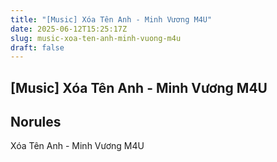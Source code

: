 ```yaml
---
title: "[Music] Xóa Tên Anh - Minh Vương M4U"
date: 2025-06-12T15:25:17Z
slug: music-xoa-ten-anh-minh-vuong-m4u
draft: false
---
```


## [Music] Xóa Tên Anh - Minh Vương M4U

## Norules

Xóa Tên Anh - Minh Vương M4U